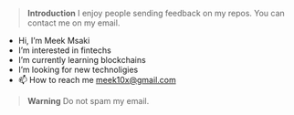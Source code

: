 > **Introduction**
> I enjoy people sending feedback on my repos. You can contact me on my email. 

- Hi, I’m Meek Msaki
- I’m interested in fintechs
- I’m currently learning blockchains 
- I’m looking for new technoligies
- 📫 How to reach me meek10x@gmail.com

> **Warning**
> Do not spam my email.
